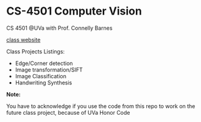 # CS-4501 Computer Vision 
CS 4501 @UVa with Prof. Connelly Barnes 

[class website](http://www.cs.virginia.edu/~connelly/class/2017/intro_vision/)

Class Projects Listings:
- Edge/Corner detection
- Image transformation/SIFT
- Image Classification
- Handwriting Synthesis 



**Note:**

You have to acknowledge if you use the code from this repo to work on the future class project, because of UVa Honor Code

